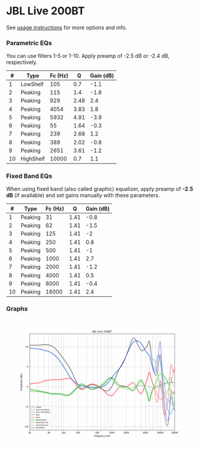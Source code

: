 # JBL Live 200BT
See [usage instructions](https://github.com/jaakkopasanen/AutoEq#usage) for more options and info.

### Parametric EQs
You can use filters 1-5 or 1-10. Apply preamp of -2.5 dB or -2.4 dB, respectively.

|   # | Type      |   Fc (Hz) |    Q |   Gain (dB) |
|-----|-----------|-----------|------|-------------|
|   1 | LowShelf  |       105 | 0.7  |        -1.1 |
|   2 | Peaking   |       115 | 1.4  |        -1.8 |
|   3 | Peaking   |       929 | 2.48 |         2.4 |
|   4 | Peaking   |      4054 | 3.83 |         1.8 |
|   5 | Peaking   |      5932 | 4.91 |        -3.9 |
|   6 | Peaking   |        55 | 1.64 |        -0.3 |
|   7 | Peaking   |       239 | 2.68 |         1.2 |
|   8 | Peaking   |       389 | 2.02 |        -0.8 |
|   9 | Peaking   |      2651 | 3.61 |        -1.2 |
|  10 | HighShelf |     10000 | 0.7  |         1.1 |

### Fixed Band EQs
When using fixed band (also called graphic) equalizer, apply preamp of **-2.5 dB** (if available) and set gains manually with these parameters.

|   # | Type    |   Fc (Hz) |    Q |   Gain (dB) |
|-----|---------|-----------|------|-------------|
|   1 | Peaking |        31 | 1.41 |        -0.8 |
|   2 | Peaking |        62 | 1.41 |        -1.5 |
|   3 | Peaking |       125 | 1.41 |        -2   |
|   4 | Peaking |       250 | 1.41 |         0.8 |
|   5 | Peaking |       500 | 1.41 |        -1   |
|   6 | Peaking |      1000 | 1.41 |         2.7 |
|   7 | Peaking |      2000 | 1.41 |        -1.2 |
|   8 | Peaking |      4000 | 1.41 |         0.5 |
|   9 | Peaking |      8000 | 1.41 |        -0.4 |
|  10 | Peaking |     16000 | 1.41 |         2.4 |

### Graphs
![](./JBL%20Live%20200BT.png)
